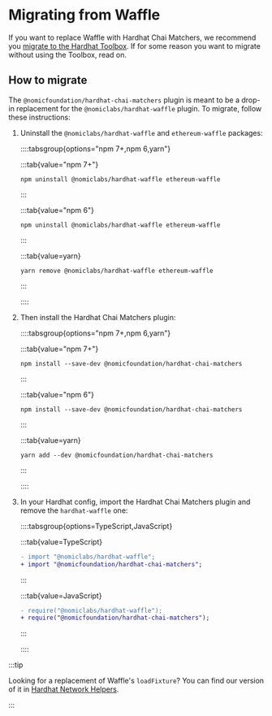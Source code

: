 # Migrating from Waffle

If you want to replace Waffle with Hardhat Chai Matchers, we recommend you [migrate to the Hardhat Toolbox](/hardhat-runner/docs/guides/migrating-from-hardhat-waffle). If for some reason you want to migrate without using the Toolbox, read on.

## How to migrate

The `@nomicfoundation/hardhat-chai-matchers` plugin is meant to be a drop-in replacement for the `@nomiclabs/hardhat-waffle` plugin. To migrate, follow these instructions:

1. Uninstall the `@nomiclabs/hardhat-waffle` and `ethereum-waffle` packages:

   ::::tabsgroup{options="npm 7+,npm 6,yarn"}

   :::tab{value="npm 7+"}

   ```
   npm uninstall @nomiclabs/hardhat-waffle ethereum-waffle
   ```

   :::

   :::tab{value="npm 6"}

   ```
   npm uninstall @nomiclabs/hardhat-waffle ethereum-waffle
   ```

   :::

   :::tab{value=yarn}

   ```
   yarn remove @nomiclabs/hardhat-waffle ethereum-waffle
   ```

   :::

   ::::

2. Then install the Hardhat Chai Matchers plugin:

   ::::tabsgroup{options="npm 7+,npm 6,yarn"}

   :::tab{value="npm 7+"}

   ```
   npm install --save-dev @nomicfoundation/hardhat-chai-matchers
   ```

   :::

   :::tab{value="npm 6"}

   ```
   npm install --save-dev @nomicfoundation/hardhat-chai-matchers
   ```

   :::

   :::tab{value=yarn}

   ```
   yarn add --dev @nomicfoundation/hardhat-chai-matchers
   ```

   :::

   ::::

3. In your Hardhat config, import the Hardhat Chai Matchers plugin and remove the `hardhat-waffle` one:

   ::::tabsgroup{options=TypeScript,JavaScript}

   :::tab{value=TypeScript}

   ```diff
   - import "@nomiclabs/hardhat-waffle";
   + import "@nomicfoundation/hardhat-chai-matchers";
   ```

   :::

   :::tab{value=JavaScript}

   ```diff
   - require("@nomiclabs/hardhat-waffle");
   + require("@nomicfoundation/hardhat-chai-matchers");
   ```

   :::

   ::::

:::tip

Looking for a replacement of Waffle's `loadFixture`? You can find our version of it in [Hardhat Network Helpers](/hardhat-network-helpers/docs/reference#fixtures).

:::
